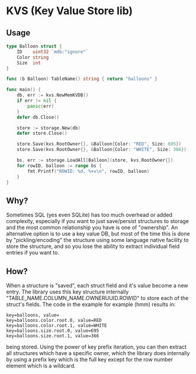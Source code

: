 
# KVS (Key Value Store lib)

## Usage

```go
type Balloon struct {
	ID    uint32 `mdb:"ignore"`
	Color string
	Size  int
}

func (b Balloon) TableName() string { return "balloons" }

func main() {
	db, err := kvs.NewMemKVDB()
	if err != nil {
		panic(err)
	}
	defer db.Close()

	store := storage.New(db)
	defer store.Close()

	store.Save(kvs.RootOwner{}, &Balloon{Color: "RED", Size: 695})
	store.Save(kvs.RootOwner{}, &Balloon{Color: "WHITE", Size: 366})

	bs, err := storage.LoadAll[Balloon](store, kvs.RootOwner{})
	for rowID, balloon := range bs {
		fmt.Printf("ROWID: %d, %+v\n", rowID, balloon)
	}
}
```

## Why?

Sometimes SQL (yes even SQLite) has too much overhead or added complexity, especially if you want to just save/persist structures
to storage and the most common relationship you have is one of "ownership". An alternative option is to use a key value DB,
but most of the time this is done by "pickling/encoding" the structure using some language native facility to store the structure,
and so you lose the ability to extract individual field entries if you want to.

## How?

When a structure is "saved", each struct field and it's value become a new entry. The library uses this key structure internally
"TABLE_NAME.COLUMN_NAME.OWNERUUID.ROWID" to store each of the struct's fields. The code in the example for example (hmm) results in:

```
key=balloons, value=
key=balloons.color.root.0, value=RED
key=balloons.color.root.1, value=WHITE
key=balloons.size.root.0, value=695
key=balloons.size.root.1, value=366
```

being stored. Using the power of key prefix iteration, you can then extract all structures which have a specific owner,
which the library does internally by using a prefix key which is the full key except for the row number element which is
a wildcard.

